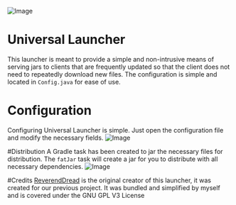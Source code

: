 ![Image](https://i.imgur.com/ppbXR3M.png)
# Universal Launcher
This launcher is meant to provide a simple and non-intrusive means of serving jars to clients that are frequently updated so that the client does not need to repeatedly download new files. The configuration is simple and located in `Config.java` for ease of use.

# Configuration
Configuring Universal Launcher is simple. Just open the configuration file and modify the necessary fields.
![Image](https://i.imgur.com/C0cN3B9.png)

#Distribution
A Gradle task has been created to jar the necessary files for distribution.
The `fatJar` task will create a jar for you to distribute with all necessary dependencies.
![Image](https://i.imgur.com/C0cN3B9.png)

#Credits
[ReverendDread](https://github.com/ReverendDread) is the original creator of this launcher, it was created for our previous project.
It was bundled and simplified by myself and is covered under the GNU GPL V3 License